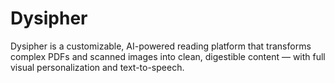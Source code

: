 # Dysipher
Dysipher is a customizable, AI-powered reading platform that transforms complex PDFs and scanned images into clean, digestible content — with full visual personalization and text-to-speech.
